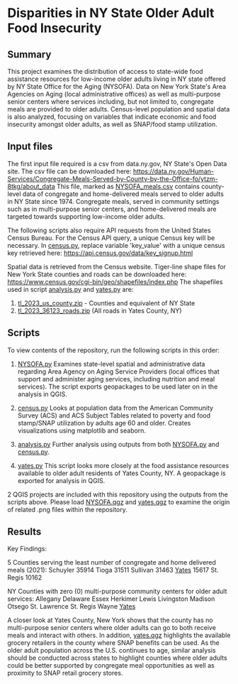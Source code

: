# Disparities in NY State Older Adult Food Insecurity 
## Summary

This project examines the distribution of access to state-wide food assistance resources for low-income older adults living in NY state offered by NY State Office for the Aging (NYSOFA). Data on New York State's Area Agencies on Aging  (local administrative offices) as well as multi-purpose senior centers where services including, but not limited to, congregate meals are provided to older adults. 
Census-level population and spatial data is also analyzed, focusing on variables that indicate economic and food insecurity amongst older adults, as well as SNAP/food stamp utilization.

## Input files 
The first input file required is a csv from data.ny.gov, NY State's Open Data site. The csv file can be downloaded here: https://data.ny.gov/Human-Services/Congregate-Meals-Served-by-County-by-the-Office-fo/ytzm-8tkg/about_data
This file, marked as [NYSOFA_meals.csv](NYSOFA_Meals.csv) contains county-level data of congregate and home-delivered meals served to older adults in NY State since 1974. Congregate meals, served in community settings such as in multi-purpose senior centers, and home-delivered meals are targeted towards supporting low-income older adults. 

The following scripts also require API requests from the United States Census Bureau. For the Census API query, a unique Census key will be necessary. In [census.py](census.py), replace variable 'key_value' with a unique census key retrieved here: https://api.census.gov/data/key_signup.html

Spatial data is retrieved from the Census website. Tiger-line shape files for New York State counties and roads can be downloaded here: https://www.census.gov/cgi-bin/geo/shapefiles/index.php
The shapefiles used in script [analysis.py](analysis.py) and [yates.py](yates.py) are: 
1. [tl_2023_us_county.zip](tl_2023_us_county.zip) - Counties and equivalent of NY State 
2. [tl_2023_36123_roads.zip](tl_2023_36123_roads.zip) (All roads in Yates County, NY)

## Scripts 
To view contents of the repository, run the following scripts in this order: 
1. [NYSOFA.py](NYSOFA.py)
Examines state-level spatial and administrative data regarding Area Agency on Aging Service Providers (local offices that support and administer aging services, including nutrition and meal services). 
The script exports geopackages to be used later on in the analysis in QGIS. 

2. [census.py](census.py)
Looks at population data from the American Community Survey (ACS) and ACS Subject Tables related to poverty and food stamp/SNAP utilization by adults age 60 and older. 
Creates visualizations using matplotlib and seaborn.  

3. [analysis.py](analysis.py)
Further analysis using outputs from both [NYSOFA.py](NYSOFA.py) and [census.py](census.py). 

4. [yates.py](yates.py) This script looks more closely at the food assistance resources available to older adult residents of Yates County, NY. A geopackage is exported for analysis in QGIS. 

2 QGIS projects are included with this repository using the outputs from the scripts above. Please load [NYSOFA.qgz](NYSOFA.qgz) and [yates.qgz](yates.qgz) to examine the origin of related .png files within the repository. 

## Results
Key Findings:

5 Counties serving the least number of congregate and home delivered meals (2021): 
Schuyler     35914
Tioga        31511
Sullivan     31463
[Yates](yates.py) 15617
St. Regis    10162

NY Counties with zero (0) multi-purpose community centers for older adult services:
Allegany
Delaware
Essex
Herkimer
Lewis
Livingston
Madison
Otsego
St. Lawrence
St. Regis
Wayne
[Yates](yates.py)


A closer look at Yates County, New York shows that the county has no multi-purpose senior centers where older adults can go to both receive meals and interact with others. In addition, [yates.qgz](yates.qgz) highlights the available grocery retailers in the county where SNAP benefits can be used. As the older adult population across the U.S. continues to age, similar analysis should be conducted across states to highlight counties where older adults could be better supported by congregate meal opportunities as well as proximity to SNAP retail grocery stores. 


